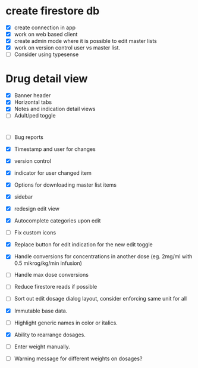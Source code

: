 # create firestore db
- [x] create connection in app 
- [x] work on web based client
- [x] create admin mode where it is possible to edit master lists
- [x] work on version control user vs master list.
- [ ] Consider using typesense

# Drug detail view
- [x] Banner header
- [x] Horizontal tabs
- [x] Notes and indication detail views
- [ ] Adult/ped toggle

# 
- [ ] Bug reports
- [x] Timestamp and user for changes
- [x] version control
- [x] indicator for user changed item

- [x] Options for downloading master list items
- [x] sidebar
- [x] redesign edit view
- [x] Autocomplete categories upon edit
- [ ] Fix custom icons

- [x] Replace button for edit indication for the new edit toggle
- [x] Handle conversions for concentrations in another dose (eg. 2mg/ml with 0.5 mikrog/kg/min infusion)
- [ ] Handle max dose conversions
- [ ] Reduce firestore reads if possible
- [ ] Sort out edit dosage dialog layout, consider enforcing same unit for all
- [x] Immutable base data.
- [ ] Highlight generic names in color or italics.
- [x] Ability to rearrange dosages.
- [ ] Enter weight manually.
- [ ] Warning message for different weights on dosages?



